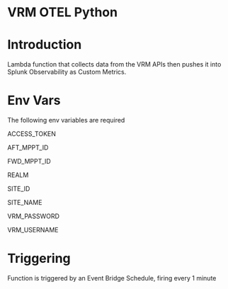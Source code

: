 # VRM OTEL Python

# Introduction
Lambda function that collects data from the VRM APIs then pushes it into Splunk Observability as Custom Metrics.

# Env Vars
The following env variables are required

ACCESS_TOKEN

AFT_MPPT_ID

FWD_MPPT_ID

REALM

SITE_ID

SITE_NAME

VRM_PASSWORD

VRM_USERNAME

# Triggering
Function is triggered by an Event Bridge Schedule, firing every 1 minute
